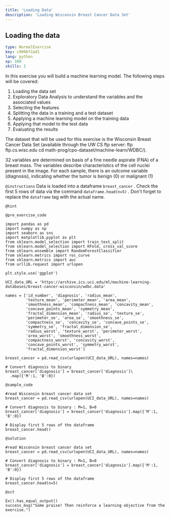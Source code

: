 ```yaml
---
title: 'Loading Data'
description: 'Loading Wisconsin Breast Cancer Data Set'
---
```


## Loading the data

```yaml
type: NormalExercise
key: c909bf2ad1
lang: python
xp: 100
skills: 2
```

In this exercise you will build a machine learning model. The following steps will be covered:

1. Loading the data set
2. Exploratory Data Analysis to understand the variables and the associated values
3. Selecting the features
4. Splitting the data in a training and a test dataset
5. Applying a machine learning model on the training data
6. Applying that model to the test data
7. Evaluating the results

The dataset that will be used for this exercise is the Wisconsin Breast Cancer Data Set (available through the UW CS ftp server: ftp ftp.cs.wisc.edu cd math-prog/cpo-dataset/machine-learn/WDBC/). 

32 variables are determined on basis of a fine needle aspirate (FNA) of a breast mass. The variables describe characteristics of the cell nuclei present in the image. For each sample, there is an outcome variable (diagnosis), indicating whether the tumor is benign (0) or malignant (1)

`@instructions`
Data is loaded into a dataframe `breast_cancer` . Check the first 5 rows of data via the command `dataframe.head(n=5)` . Don't forget to replace the `dataframe` tag with the actual name.

`@hint`


`@pre_exercise_code`
```{python}
import pandas as pd
import numpy as np
import seaborn as sns
import matplotlib.pyplot as plt
from sklearn.model_selection import train_test_split 
from sklearn.model_selection import KFold, cross_val_score 
from sklearn.ensemble import RandomForestClassifier 
from sklearn.metrics import roc_curve
from sklearn.metrics import auc
from urllib.request import urlopen

plt.style.use('ggplot')

UCI_data_URL = 'https://archive.ics.uci.edu/ml/machine-learning-databases/breast-cancer-wisconsin/wdbc.data'

names = ['id_number', 'diagnosis', 'radius_mean', 
         'texture_mean', 'perimeter_mean', 'area_mean', 
         'smoothness_mean', 'compactness_mean', 'concavity_mean',
         'concave_points_mean', 'symmetry_mean', 
         'fractal_dimension_mean', 'radius_se', 'texture_se', 
         'perimeter_se', 'area_se', 'smoothness_se', 
         'compactness_se', 'concavity_se', 'concave_points_se', 
         'symmetry_se', 'fractal_dimension_se', 
         'radius_worst', 'texture_worst', 'perimeter_worst',
         'area_worst', 'smoothness_worst', 
         'compactness_worst', 'concavity_worst', 
         'concave_points_worst', 'symmetry_worst', 
         'fractal_dimension_worst'] 

breast_cancer = pd.read_csv(urlopen(UCI_data_URL), names=names)

# Convert diagnosis to binary 
breast_cancer['diagnosis'] = breast_cancer['diagnosis']\
  .map({'M':1, 'B':0})
```

`@sample_code`
```{python}
#read Wisconsin breast cancer data set
breast_cancer = pd.read_csv(urlopen(UCI_data_URL), names=names)

# Convert diagnosis to binary : M=1, B=0
breast_cancer['diagnosis'] = breast_cancer['diagnosis'].map({'M':1, 'B':0})

# Display first 5 rows of the dataframe
breast_cancer.head()
```

`@solution`
```{python}
#read Wisconsin breast cancer data set
breast_cancer = pd.read_csv(urlopen(UCI_data_URL), names=names)

# Convert diagnosis to binary : M=1, B=0
breast_cancer['diagnosis'] = breast_cancer['diagnosis'].map({'M':1, 'B':0})

# Display first 5 rows of the dataframe
breast_cancer.head(n=5)
```

`@sct`
```{python}
Ex().has_equal_output()
success_msg("Some praise! Then reinforce a learning objective from the exercise.")
```
